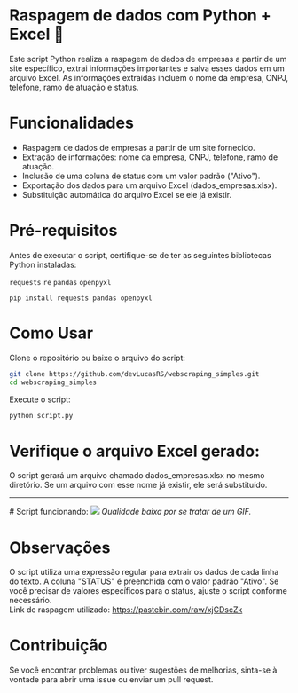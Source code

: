 # Raspagem de dados com Python + Excel 🚀

Este script Python realiza a raspagem de dados de empresas a partir de um site específico, extrai informações importantes e salva esses dados em um arquivo Excel. As informações extraídas incluem o nome da empresa, CNPJ, telefone, ramo de atuação e status.

# Funcionalidades
- Raspagem de dados de empresas a partir de um site fornecido.
- Extração de informações: nome da empresa, CNPJ, telefone, ramo de atuação.
- Inclusão de uma coluna de status com um valor padrão ("Ativo").
- Exportação dos dados para um arquivo Excel (dados_empresas.xlsx).
- Substituição automática do arquivo Excel se ele já existir.

# Pré-requisitos
Antes de executar o script, certifique-se de ter as seguintes bibliotecas Python instaladas:

`requests`
`re`
`pandas`
`openpyxl`

`pip install requests pandas openpyxl`

# Como Usar
Clone o repositório ou baixe o arquivo do script:

```sh
git clone https://github.com/devLucasRS/webscraping_simples.git
cd webscraping_simples
```

Execute o script:

```sh
python script.py
```

# Verifique o arquivo Excel gerado:
O script gerará um arquivo chamado dados_empresas.xlsx no mesmo diretório. 
Se um arquivo com esse nome já existir, ele será substituído.

<hr>
# Script funcionando:
<img src="funcionando.gif">
<i>Qualidade baixa por se tratar de um GIF.</i>


# Observações
O script utiliza uma expressão regular para extrair os dados de cada linha do texto.
A coluna "STATUS" é preenchida com o valor padrão "Ativo". Se você precisar de valores específicos para o status, ajuste o script conforme necessário.<br>
Link de raspagem utilizado: https://pastebin.com/raw/xjCDscZk



# Contribuição
Se você encontrar problemas ou tiver sugestões de melhorias, sinta-se à vontade para abrir uma issue ou enviar um pull request.
